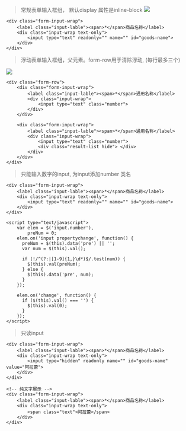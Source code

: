 >常规表单输入框组， 默认display 属性是inline-block
![](http://jc519.oss-cn-beijing.aliyuncs.com/060b4c946e47256221fc857bec78d9e7.jpg)
```
<div class="form-input-wrap">
    <label class="input-lable"><span>*</span>商品名称</label>
    <div class="input-wrap text-only">  
        <input type="text" readonly="" name="" id="goods-name">
    </div>
</div>
```
	
>浮动表单输入框组，父元素。form-row用于清除浮动, (每行最多三个)

![](http://jc519.oss-cn-beijing.aliyuncs.com/2c69acb0dca0b5f0c7b0ff4a9a30fce5.jpg
)

```
<div class="form-row">
    <div class="form-input-wrap">
        <label class="input-lable"><span>*</span>通用名称</label>
        <div class="input-wrap">
            <input type="text" class="number">
        </div>
    </div>
    
    <div class="form-input-wrap">
        <label class="input-lable"><span>*</span>通用名称</label>
        <div class="input-wrap">
            <input type="text" class="number">
            <div class="result-list hide"> </div>
        </div>
    </div>
</div>
```


>只能输入数字的input, 为input添加number 类名

```
<div class="form-input-wrap">
    <label class="input-lable"><span>*</span>商品名称</label>
    <div class="input-wrap text-only">  
        <input type="text" readonly="" name="" id="goods-name">
    </div>
</div>

<script type="text/javascript">
    var elem = $('input.number'),
        preNum = 0;
    elem.on('input propertychange', function() {
      preNum = $(this).data('pre') || '';
      var num = $(this).val();
      
      if (!/^(?:|[1-9]{1,}\d*)$/.test(num)) {
        $(this).val(preNum);
      } else {
        $(this).data('pre', num);
      }  
    });
    
    elem.on('change', function() {
      if ($(this).val() === '') {
        $(this).val(0);
      }
    });
</script>
```

>只读input 

```
<div class="form-input-wrap">
    <label class="input-lable"><span>*</span>商品名称</label>
    <div class="input-wrap text-only">   
        <input type="hidden" readonly name="" id="goods-name" value="阿拉蕾">
    </div>
</div>

<!-- 纯文字展示 -->
<div class="form-input-wrap">
    <label class="input-lable"><span>*</span>商品名称</label>
    <div class="input-wrap text-only">   
        <span class="text">阿拉蕾</span>
    </div>
</div>

```	

